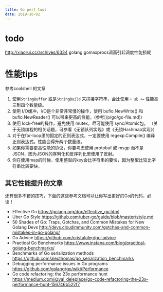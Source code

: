 ```yaml
---
title: Go perf tool
date: 2019-10-02
---
```

# todo
http://xiaorui.cc/archives/6334
golang gomaxprocs调高引起调度性能损耗

# 性能tips
参考coolshell 的文章
1. 使用`StringBuffer` 或是`StringBuild` 来拼接字符串，会比使用 `+ 或 +=` 性能高三到四个数量级。
2. 使用 I/O缓冲，I/O是个非常非常慢的操作，使用 bufio.NewWrite() 和 bufio.NewReader() 可以带来更高的性能。(参考[/p/go/go-file.md])
2. 使用 lock-free的操作，避免使用 mutex，尽可能使用 sync/Atomic包。 （关于无锁编程的相关话题，可参看《无锁队列实现》或《无锁Hashmap实现》）
3. 对于在for-loop里的固定的正则表达式，一定要使用 regexp.Compile() 编译正则表达式。性能会得升两个数量级。
4. 如果你需要更高性能的协议，你要考虑使用 protobuf 或 msgp 而不是JSON，因为JSON的序列化和反序列化里使用了反射。
5. 你在使用map的时候，使用整型的key会比字符串的要快，因为整型比较比字符串比较要快。

## 其它性能提升的文章
还有很多不错的技巧，下面的这些参考文档可以让你写出更好的Go的代码，必读！

- Effective Go
https://golang.org/doc/effective_go.html
- Uber Go Style
https://github.com/uber-go/guide/blob/master/style.md
- 50 Shades of Go: Traps, Gotchas, and Common Mistakes for New Golang Devs
http://devs.cloudimmunity.com/gotchas-and-common-mistakes-in-go-golang/
- Go Advice
https://github.com/cristaloleg/go-advice
- Practical Go Benchmarks
https://www.instana.com/blog/practical-golang-benchmarks/
- Benchmarks of Go serialization methods
https://github.com/alecthomas/go_serialization_benchmarks
- Debugging performance issues in Go programs
https://github.com/golang/go/wiki/Performance
- Go code refactoring: the 23x performance hunt
https://medium.com/@val_deleplace/go-code-refactoring-the-23x-performance-hunt-156746b522f7
